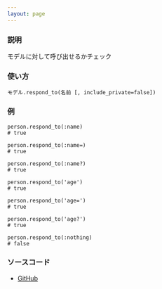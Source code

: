 ```yaml
---
layout: page
---
```

### 説明
モデルに対して呼び出せるかチェック

### 使い方
    モデル.respond_to(名前 [, include_private=false])

### 例
    person.respond_to(:name)
    # true

    person.respond_to(:name=)
    # true

    person.respond_to(:name?)
    # true

    person.respond_to('age')
    # true

    person.respond_to('age=')
    # true

    person.respond_to('age?')
    # true

    person.respond_to(:nothing)
    # false

### ソースコード
* [GitHub](https://github.com/rails/rails/blob/f33d52c95217212cbacc8d5e44b5a8e3cdc6f5b3/actionpack/lib/action_controller/metal/mime_responds.rb#L201)